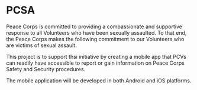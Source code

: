 # PCSA


Peace Corps is committed to providing a compassionate and supportive response to 
all Volunteers who have been sexually assaulted. To that end, the Peace Corps makes 
the following commitment to our Volunteers who are victims of sexual assault.

This project is to support thsi initiative by creating a mobile app that PCVs can readily have accessible to report or
gain information on Peace Corps Safety and Security procedures.

The mobile application will be developed in both Android and iOS platforms.



